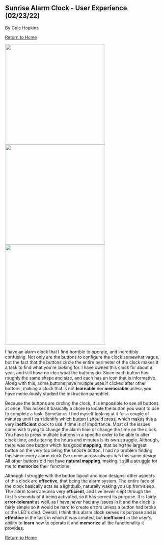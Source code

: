 ## Sunrise Alarm Clock - User Experience (02/23/22)

By Cole Hopkins

[Return to Home](https://github.com/UsabilityEngineering/ux-portfolio-Cole-Hop)

<p float="left">
  <img src="https://github.com/UsabilityEngineering/ux-portfolio-Cole-Hop/blob/master/assets/clock_right.jpg" width="325" />
  <img src="https://github.com/UsabilityEngineering/ux-portfolio-Cole-Hop/blob/master/assets/clock_front.jpg" width="325" /> 
  <img src="https://github.com/UsabilityEngineering/ux-portfolio-Cole-Hop/blob/master/assets/clock_left.jpg" width="325" />
</p>

I have an alarm clock that I find horrible to operate, and incredibly confusing. Not only are the buttons to configure the clock somewhat vague, but the fact that the buttons circle the entire perimeter of the clock makes it a task to find what you're looking for. I have owned this clock for about a year, and still have no idea what the buttons do. Since each button has roughly the same shape and size, and each has an icon that is informative. Along with this, some buttons have multiple uses if clicked after other buttons, making a clock that is not **learnable** nor **memorable** unless you have meticulously studied the instruction pamphlet.

Because the buttons are circling the clock, it is impossible to see all buttons at once. This makes it basically a chore to locate the button you want to use to complete a task. Sometimes I find myself looking at it for a couple of minutes until I can identify which button I should press, which makes this a very **inefficient** clock to use if time is of importance. Most of the issues come with trying to change the alarm time or change the time on the clock. You have to press multiple buttons in a specific order to be able to alter clock time, and altering the hours and minutes is its own struggle. Although, there was one button which has good **mapping**, that being the largest button on the very top being the snooze button. I had no problem finding this since every alarm clock I’ve come across always has this same design. All other buttons did not have **natural mapping**, making it still a struggle for me to **memorize** their functions

Although I struggle with the button layout and icon designs, other aspects of this clock are **effective**, that being the alarm system. The entire face of the clock basically acts as a lightbulb, naturally waking you up from sleep. The alarm tones are also very **efficient**, and I’ve never slept through the first 5 seconds of it being activated, so it has served its purpose. It is fairly **error-tolerant** as well, as I have never had any issues in it and the clock is fairly simple so it would be hard to create errors unless a button had broke or the LED's died. Overall, I think this alarm clock serves its purpose and is **effective** in the task in which it was created, but **inefficient** in the user's ability to **learn** how to operate it and **memorize** all the functionality it provides.

[Return to Home](https://github.com/UsabilityEngineering/ux-portfolio-Cole-Hop)
